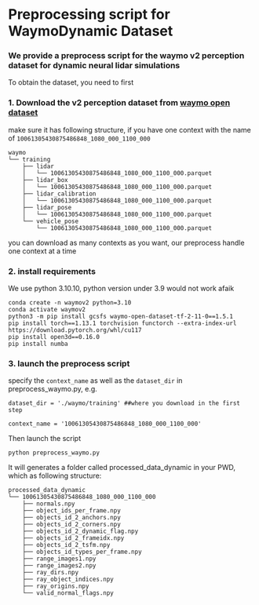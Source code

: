 # Preprocessing script for WaymoDynamic Dataset 
### We provide a preprocess script for the waymo v2 perception dataset for dynamic neural lidar simulations
To obtain the dataset, you need to first
### 1. Download the v2 perception dataset from [waymo open dataset](https://waymo.com/intl/en_us/open/download/)
make sure it has following structure, if you have one context with the name of `10061305430875486848_1080_000_1100_000`
```
waymo
└── training
    ├── lidar
    │   └── 10061305430875486848_1080_000_1100_000.parquet
    ├── lidar_box
    │   └── 10061305430875486848_1080_000_1100_000.parquet
    ├── lidar_calibration
    │   └── 10061305430875486848_1080_000_1100_000.parquet
    ├── lidar_pose
    │   └── 10061305430875486848_1080_000_1100_000.parquet
    └── vehicle_pose
        └── 10061305430875486848_1080_000_1100_000.parquet
```
you can download as many contexts as you want, our preprocess handle one context at a time

### 2. install requirements
We use python 3.10.10, python version under 3.9 would not work afaik

```
conda create -n waymov2 python=3.10
conda activate waymov2
python3 -m pip install gcsfs waymo-open-dataset-tf-2-11-0==1.5.1
pip install torch==1.13.1 torchvision functorch --extra-index-url https://download.pytorch.org/whl/cu117
pip install open3d==0.16.0
pip install numba

```

### 3. launch the preprocess script
specify the `context_name`  as well as the `dataset_dir` in preprocess_waymo.py, e.g.
```
dataset_dir = './waymo/training' ##where you download in the first step

context_name = '10061305430875486848_1080_000_1100_000'
```
Then launch the script
```
python preprocess_waymo.py
```
It will generates a folder called processed_data_dynamic in your PWD, which as following structure:
```
processed_data_dynamic
└── 10061305430875486848_1080_000_1100_000
    ├── normals.npy
    ├── object_ids_per_frame.npy
    ├── objects_id_2_anchors.npy
    ├── objects_id_2_corners.npy
    ├── objects_id_2_dynamic_flag.npy
    ├── objects_id_2_frameidx.npy
    ├── objects_id_2_tsfm.npy
    ├── objects_id_types_per_frame.npy
    ├── range_images1.npy
    ├── range_images2.npy
    ├── ray_dirs.npy
    ├── ray_object_indices.npy
    ├── ray_origins.npy
    └── valid_normal_flags.npy
```

        

